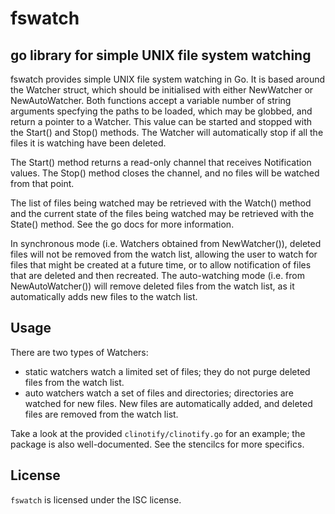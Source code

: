 # fswatch
## go library for simple UNIX file system watching

fswatch provides simple UNIX file system watching in Go. It is based around
the Watcher struct, which should be initialised with either NewWatcher or
NewAutoWatcher. Both functions accept a variable number of string arguments
specfying the paths to be loaded, which may be globbed, and return a pointer
to a Watcher. This value can be started and stopped with the Start() and
Stop() methods. The Watcher will automatically stop if all the files it is
watching have been deleted.

The Start() method returns a read-only channel that receives Notification
values. The Stop() method closes the channel, and no files will be watched
from that point.

The list of files being watched may be retrieved with the Watch() method and
the current state of the files being watched may be retrieved with the
State() method. See the go docs for more information.

In synchronous mode (i.e. Watchers obtained from NewWatcher()), deleted files
will not be removed from the watch list, allowing the user to watch for files
that might be created at a future time, or to allow notification of files that
are deleted and then recreated. The auto-watching mode (i.e. from
NewAutoWatcher()) will remove deleted files from the watch list, as it
automatically adds new files to the watch list.

## Usage
There are two types of Watchers:

* static watchers watch a limited set of files; they do not purge deleted
files from the watch list.
* auto watchers watch a set of files and directories; directories are
watched for new files. New files are automatically added, and deleted
files are removed from the watch list.

Take a look at the provided `clinotify/clinotify.go` for an example; the
package is also well-documented. See the stencilcs for more specifics.

## License

`fswatch` is licensed under the ISC license.
